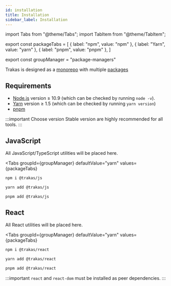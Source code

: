 ```yaml
---
id: installation
title: Installation
sidebar_label: Installation
---
```


import Tabs from "@theme/Tabs";
import TabItem from "@theme/TabItem";

export const packageTabs = [
  { label: "npm", value: "npm" },
  { label: "Yarn", value: "yarn" },
  { label: "pnpm", value: "pnpm" },
]

export const groupManager = "package-managers"

Trakas is designed as a [monorepo](https://en.wikipedia.org/wiki/Monorepo)
with multiple [packages](https://github.com/trakas/trakas/tree/master/packages)

## Requirements

* [Node.js](https://nodejs.org/) version ≥ 10.9 (which can be checked by running `node -v`).
* [Yarn](https://yarnpkg.com/) version ≥ 1.5 (which can be checked by running `yarn version`)
* [pnpm](https://pnpm.js.org/)

:::important Choose version
Stable version are highly recommended for all tools.
:::

## JavaScript

All JavaScript/TypeScript utilities will be placed here.

<Tabs
  groupId={groupManager}
  defaultValue="yarn"
  values={packageTabs}
>

<TabItem value="npm">

```bash
npm i @trakas/js
```

</TabItem>

<TabItem value="yarn">

```bash
yarn add @trakas/js
```

</TabItem>

<TabItem value="pnpm">

```bash
pnpm add @trakas/js
```

</TabItem>

</Tabs>

## React

All React utilities will be placed here.

<Tabs
  groupId={groupManager}
  defaultValue="yarn"
  values={packageTabs}
>

<TabItem value="npm">

```bash
npm i @trakas/react
```

</TabItem>

<TabItem value="yarn">

```bash
yarn add @trakas/react
```

</TabItem>

<TabItem value="pnpm">

```bash
pnpm add @trakas/react
```

</TabItem>

</Tabs>

:::important
`react` and `react-dom` must be installed as peer dependencies.
:::

